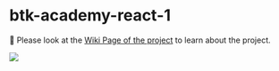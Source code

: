 # btk-academy-react-1
📕 Please look at the [Wiki Page of the project](https://github.com/Alierenkayhan/btk-academy-react-1/wiki) to learn about the project.
 
[<img src="https://img.shields.io/badge/Demolink-38B2AC?style=for-the-badge&logo=demolink&logoColor=white" /> ](https://btk-academy-react-1.vercel.app/)  
